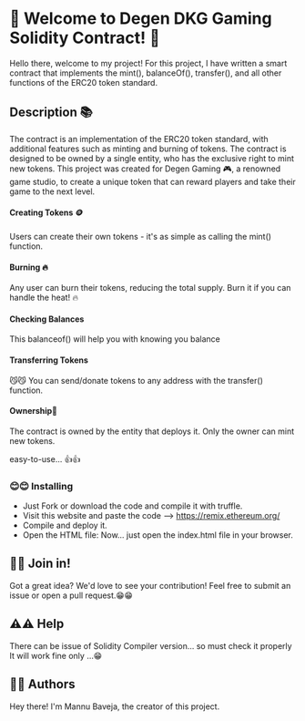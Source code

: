 # 🎉 Welcome to Degen DKG Gaming Solidity Contract! 🎉

Hello there, welcome to my project! For this project, I have written a smart contract that implements the mint(), balanceOf(), transfer(), and all other functions of the ERC20 token standard.


## Description 📚

The contract is an implementation of the ERC20 token standard, with additional features such as minting and burning of tokens. The contract is designed to be owned by a single entity, who has the exclusive right to mint new tokens. This project was created for Degen Gaming 🎮, a renowned game studio, to create a unique token that can reward players and take their game to the next level.



#### Creating Tokens 🪙
Users can create their own tokens - it's as simple as calling the mint() function.

#### Burning 🔥

Any user can burn their tokens, reducing the total supply. Burn it if you can handle the heat! 🔥


#### Checking Balances
This balanceof() will help you with knowing you balance


#### Transferring Tokens

😼😼 You can send/donate tokens to any address with the transfer() function.

#### Ownership👑

The contract is owned by the entity that deploys it. Only the owner can mint new tokens.

easy-to-use... 👍👍

### 😊😊 Installing 

* Just Fork or download the code and compile it with truffle.
* Visit this website and paste the code --> https://remix.ethereum.org/
* Compile and deploy it.
* Open the HTML file: Now... just open the index.html file in your browser.


## 👋👋 Join in!
Got a great idea? We'd love to see your contribution! Feel free to submit an issue or open a pull request.😁😁

## ⚠️⚠️ Help

There can be issue of Solidity Compiler version... so must check it properly It will work fine only ...😁



## 👤👤 Authors

Hey there! I'm Mannu Baveja, the creator of this project.

	
